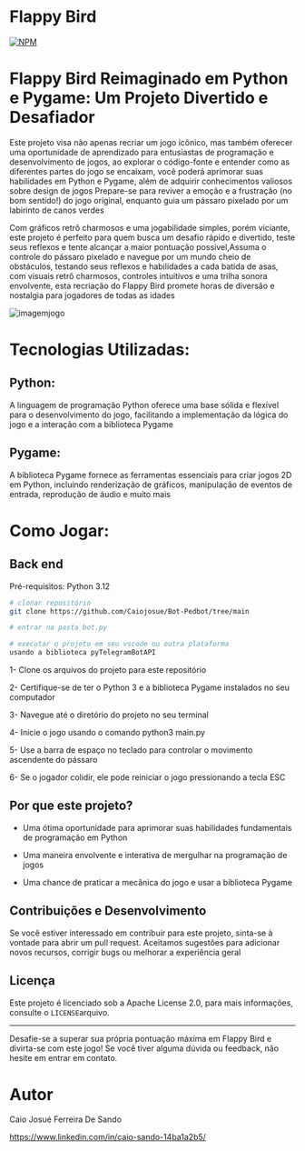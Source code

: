 # Flappy Bird 
[![NPM](https://img.shields.io/npm/l/react)](https://github.com/Caiojosue/Bot-Pedbot/blob/main/LICENSE)

# Flappy Bird Reimaginado em Python e Pygame: Um Projeto Divertido e Desafiador

Este projeto visa não apenas recriar um jogo icônico, mas também oferecer uma oportunidade de aprendizado para entusiastas de programação e desenvolvimento de jogos, ao explorar o código-fonte e entender como as diferentes partes do jogo se encaixam, você poderá aprimorar suas habilidades em Python e Pygame, além de adquirir conhecimentos valiosos sobre design de jogos
Prepare-se para reviver a emoção e a frustração (no bom sentido!) do jogo original, enquanto guia um pássaro pixelado por um labirinto de canos verdes

Com gráficos retrô charmosos e uma jogabilidade simples, porém viciante, este projeto é perfeito para quem busca um desafio rápido e divertido, teste seus reflexos e tente alcançar a maior pontuação possível,Assuma o controle do pássaro pixelado e navegue por um mundo cheio de obstáculos, testando seus reflexos e habilidades a cada batida de asas, com visuais retrô charmosos, controles intuitivos e uma trilha sonora envolvente, esta recriação do Flappy Bird promete horas de diversão e nostalgia para jogadores de todas as idades

![imagemjogo](https://github.com/mehmetemineker/flappy-bird/blob/main/gaming.gif)





# Tecnologias Utilizadas: 

## Python: 
A linguagem de programação Python oferece uma base sólida e flexível para o desenvolvimento do jogo, facilitando a implementação da lógica do jogo e a interação com a biblioteca Pygame

## Pygame: 
A biblioteca Pygame fornece as ferramentas essenciais para criar jogos 2D em Python, incluindo renderização de gráficos, manipulação de eventos de entrada, reprodução de áudio e muito mais

# Como Jogar: 

## Back end
Pré-requisitos: Python 3.12

          
```bash
# clonar repositório
git clone https://github.com/Caiojosue/Bot-Pedbot/tree/main

# entrar na pasta bot.py

# executar o projeto em seu vscode ou outra plataforma
usando a biblioteca pyTelegramBotAPI
```

1- Clone os arquivos do projeto para este repositório


2- Certifique-se de ter o Python 3 e a biblioteca Pygame instalados no seu computador


3- Navegue até o diretório do projeto no seu terminal


4- Inicie o jogo usando o comando python3 main.py


5- Use a barra de espaço no teclado para controlar o movimento ascendente do pássaro


6- Se o jogador colidir, ele pode reiniciar o jogo pressionando a tecla ESC


## Por que este projeto?

- Uma ótima oportunidade para aprimorar suas habilidades fundamentais de programação em Python


- Uma maneira envolvente e interativa de mergulhar na programação de jogos


- Uma chance de praticar a mecânica do jogo e usar a biblioteca Pygame

## Contribuições e Desenvolvimento

Se você estiver interessado em contribuir para este projeto, sinta-se à vontade para abrir um pull request. Aceitamos sugestões para adicionar novos recursos, corrigir bugs ou melhorar a experiência geral

## Licença

Este projeto é licenciado sob a Apache License 2.0, para mais informações, consulte o `LICENSE`arquivo.

---
Desafie-se a superar sua própria pontuação máxima em Flappy Bird e divirta-se com este jogo! Se você tiver alguma dúvida ou feedback, não hesite em entrar em contato.

# Autor

Caio Josué Ferreira De Sando


https://www.linkedin.com/in/caio-sando-14ba1a2b5/
